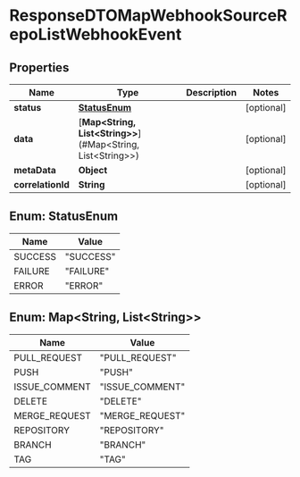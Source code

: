 # ResponseDTOMapWebhookSourceRepoListWebhookEvent

## Properties
Name | Type | Description | Notes
------------ | ------------- | ------------- | -------------
**status** | [**StatusEnum**](#StatusEnum) |  |  [optional]
**data** | [**Map&lt;String, List&lt;String&gt;&gt;**](#Map&lt;String, List&lt;String&gt;&gt;) |  |  [optional]
**metaData** | **Object** |  |  [optional]
**correlationId** | **String** |  |  [optional]

<a name="StatusEnum"></a>
## Enum: StatusEnum
Name | Value
---- | -----
SUCCESS | &quot;SUCCESS&quot;
FAILURE | &quot;FAILURE&quot;
ERROR | &quot;ERROR&quot;

<a name="Map<String, List<String>>"></a>
## Enum: Map&lt;String, List&lt;String&gt;&gt;
Name | Value
---- | -----
PULL_REQUEST | &quot;PULL_REQUEST&quot;
PUSH | &quot;PUSH&quot;
ISSUE_COMMENT | &quot;ISSUE_COMMENT&quot;
DELETE | &quot;DELETE&quot;
MERGE_REQUEST | &quot;MERGE_REQUEST&quot;
REPOSITORY | &quot;REPOSITORY&quot;
BRANCH | &quot;BRANCH&quot;
TAG | &quot;TAG&quot;
